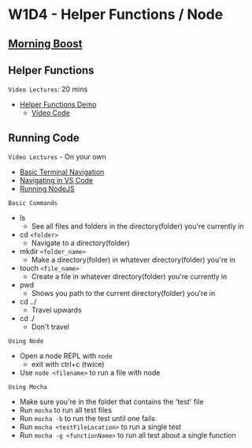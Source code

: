 # W1D4 - Helper Functions / Node

## [Morning Boost]

## Helper Functions

`Video Lectures`: 20 mins

- [Helper Functions Demo]
  - [Video Code](./code-it-out/helperFunction.js)

## Running Code

`Video Lectures` - On your own

- [Basic Terminal Navigation]
- [Navigating in VS Code]
- [Running NodeJS]

`Basic Commands`

- ls
  - See all files and folders in the directory(folder) you're currently in
- cd `<folder>`
  - Navigate to a directory(folder)
- mkdir `<folder_name>`
  - Make a directory(folder) in whatever directory(folder) you're in
- touch `<file_name>`
  - Create a file in whatever directory(folder) you're currently in
- pwd
  - Shows you path to the current directory(folder) you're in
- cd ../
  - Travel upwards
- cd ./
  - Don't travel

`Using Node`

- Open a node REPL with `node`
  - exit with ctrl+c (twice)
- Use `node <filename>` to run a file with node

`Using Mocha`

- Make sure you're in the folder that contains the 'test' file
- Run `mocha` to run all test files
- Run `mocha -b` to run the test until one fails
- Run `mocha <testFileLocation>` to run a single test
- Run `mocha -g <functionName>` to run all test about a single function

[Morning Boost]: https://open.appacademy.io/learn/js-py---jul-2021-cohort-1-online/week-1-jul-2021-cohort-1-online/thursday-morning-boost
[Helper Functions Demo]: https://open.appacademy.io/learn/js-py---jul-2021-cohort-1-online/week-1-jul-2021-cohort-1-online/helper-functions-demo
[Basic Terminal Navigation]: https://open.appacademy.io/learn/js-py---jul-2021-cohort-1-online/week-2-jul-2021-cohort-1-online/basic-terminal-navigation
[Navigating in VS Code]: https://open.appacademy.io/learn/js-py---jul-2021-cohort-1-online/week-2-jul-2021-cohort-1-online/navigating-in-vs-code
[Running NodeJS]: https://open.appacademy.io/learn/js-py---jul-2021-cohort-1-online/week-2-jul-2021-cohort-1-online/running-nodejs
